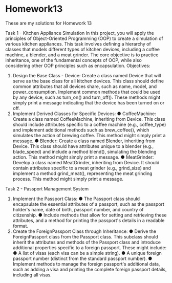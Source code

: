 # Homework13
These are my solutions for Homework 13

Task 1 - Kitchen Appliance Simulation
In this project, you will apply the principles of Object-Oriented Programming (OOP) to
create a simulation of various kitchen appliances. This task involves defining a hierarchy
of classes that models different types of kitchen devices, including a coffee machine, a
blender, and a meat grinder. The core objective is to practice inheritance, one of the
fundamental concepts of OOP, while also considering other OOP principles such as
encapsulation.
Objectives:
1. Design the Base Class - Device:
Create a class named Device that will serve as the base class for all kitchen devices.
This class should define common attributes that all devices share, such as name, model,
and power_consumption. Implement common methods that could be used by any
device, such as turn_on() and turn_off(). These methods might simply print a message
indicating that the device has been turned on or off.
2. Implement Derived Classes for Specific Devices:
● CoffeeMachine: Create a class named CoffeeMachine, inheriting from Device. This
class should include attributes specific to a coffee machine (e.g., coffee_type) and
implement additional methods such as brew_coffee(), which simulates the action of
brewing coffee. This method might simply print a message.
● Blender: Create a class named Blender, inheriting from Device. This class should have
attributes unique to a blender (e.g., blade_speed) and include a method blend(),
simulating the blending action. This method might simply print a message.
● MeatGrinder: Develop a class named MeatGrinder, inheriting from Device. It should
contain attributes specific to a meat grinder (e.g., grind_size) and implement a method
grind_meat(), representing the meat grinding process. This method might simply print a
message.


Task 2 - Passport Management System
1. Implement the Passport Class:
● The Passport class should encapsulate the essential attributes of a passport, such as
the passport holder's name, date of birth, passport number, and country of
citizenship.
● Include methods that allow for setting and retrieving these attributes, and a method for
printing the passport's details in a readable format.
2. Create the ForeignPassport Class through Inheritance:
● Derive the ForeignPassport class from the Passport class. This subclass should
inherit the attributes and methods of the Passport class and introduce additional
properties specific to a foreign passport. These might include:
● A list of visas (each visa can be a simple string).
● A unique foreign passport number (distinct from the standard passport number).
● Implement methods to manage the foreign passport's additional data, such as adding a
visa and printing the complete foreign passport details, including all visas.
